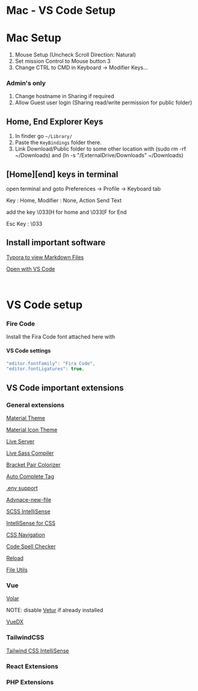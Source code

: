 # Mac - VS Code Setup

# Mac Setup

1.	Mouse Setup (Uncheck Scroll Direction: Natural)
2.	Set mission Control to Mouse button 3
3.	Change CTRL to CMD in Keyboard -> Modifier Keys...

### Admin's only
1.	Change hostname in Sharing if required
2.	Allow Guest user login (Sharing read/write permission for public folder)

## Home, End Explorer Keys
1.	In finder go `~/Library/`  
2.	Paste the `KeyBindings` folder there.
3.  Link Download/Public folder to some other location with (sudo rm -rf ~/Downloads) and (ln -s "/ExternalDrive/Downloads" ~/Downloads)  



## [Home][end] keys in terminal

open terminal and goto Preferences -> Profile -> Keyboard tab

Key : Home, Modifier : None, Action Send Text

add the key \033[H for home and \033[F for End

Esc Key : \033

## Install important software
[Typora to view Markdown Files](https://typora.io/)

[Open with VS Code](https://www.jimbobbennett.io/open-anything-in-vs-code-using-a-macos-quick-action/)  


  
<br>

# VS Code setup

### Fire Code
Install the Fira Code font attached here with
#### VS Code settings
```javascript
"editor.fontFamily": "Fira Code",
"editor.fontLigatures": true,
```
## VS Code important extensions

### General extensions

[Material Theme](https://marketplace.visualstudio.com/items?itemName=Equinusocio.vsc-material-theme) 

[Material Icon Theme](https://marketplace.visualstudio.com/items?itemName=PKief.material-icon-theme)

[Live Server](https://marketplace.visualstudio.com/items?itemName=ritwickdey.LiveServer) 

[Live Sass Compiler](https://marketplace.visualstudio.com/items?itemName=ritwickdey.live-sass) 

[Bracket Pair Colorizer](https://marketplace.visualstudio.com/items?itemName=CoenraadS.bracket-pair-colorizer) 

[Auto Complete Tag](https://marketplace.visualstudio.com/items?itemName=formulahendry.auto-complete-tag) 

[.env support](https://marketplace.visualstudio.com/items?itemName=IronGeek.vscode-env) 

[Advnace-new-file](https://marketplace.visualstudio.com/items?itemName=patbenatar.advanced-new-file) 

[SCSS IntelliSense](https://marketplace.visualstudio.com/items?itemName=mrmlnc.vscode-scss) 

[IntelliSense for CSS](https://marketplace.visualstudio.com/items?itemName=Zignd.html-css-class-completion) 

[CSS Navigation](https://marketplace.visualstudio.com/items?itemName=pucelle.vscode-css-navigation) 

[Code Spell Checker](https://marketplace.visualstudio.com/items?itemName=streetsidesoftware.code-spell-checker) 

[Reload](https://marketplace.visualstudio.com/items?itemName=natqe.reload)

[File Utils](https://marketplace.visualstudio.com/items?itemName=sleistner.vscode-fileutils)



### Vue

[Volar](https://marketplace.visualstudio.com/items?itemName=johnsoncodehk.volar)

NOTE: disable [Vetur](https://marketplace.visualstudio.com/items?itemName=octref.vetur) if already installed 

[VueDX](https://marketplace.visualstudio.com/items?itemName=znck.vue-language-features) 


### TailwindCSS

[Tailwind CSS IntelliSense](https://marketplace.visualstudio.com/items?itemName=bradlc.vscode-tailwindcss) 


### React Extensions

### PHP Extensions


